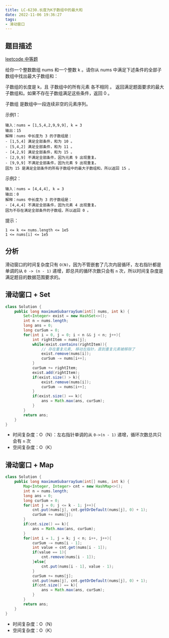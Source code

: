 ```yaml
---
title: LC-6230.长度为K子数组中的最大和
date: 2022-11-06 19:36:27
tags:
- 滑动窗口
---
```


## 题目描述
[leetcode 中等题](https://leetcode.cn/problems/maximum-sum-of-distinct-subarrays-with-length-k/)

给你一个整数数组 nums 和一个整数 k 。请你从 nums 中满足下述条件的全部子数组中找出最大子数组和：

子数组的长度是 k，且
子数组中的所有元素 各不相同 。
返回满足题面要求的最大子数组和。如果不存在子数组满足这些条件，返回 0 。

子数组 是数组中一段连续非空的元素序列。

示例1：
```
输入：nums = [1,5,4,2,9,9,9], k = 3
输出：15
解释：nums 中长度为 3 的子数组是：
- [1,5,4] 满足全部条件，和为 10 。
- [5,4,2] 满足全部条件，和为 11 。
- [4,2,9] 满足全部条件，和为 15 。
- [2,9,9] 不满足全部条件，因为元素 9 出现重复。
- [9,9,9] 不满足全部条件，因为元素 9 出现重复。
因为 15 是满足全部条件的所有子数组中的最大子数组和，所以返回 15 。
```

示例2：
```
输入：nums = [4,4,4], k = 3
输出：0
解释：nums 中长度为 3 的子数组是：
- [4,4,4] 不满足全部条件，因为元素 4 出现重复。
因为不存在满足全部条件的子数组，所以返回 0 。
```

提示：
```
1 <= k <= nums.length <= 1e5
1 <= nums[i] <= 1e5
```
## 分析
滑动窗口的时间复杂度只有 `O(N)`，因为不管嵌套了几次内层循环，左右指针都是单调的从 `0 -> (n - 1)` 递增，即总共的循环次数只会有 `n` 次，所以时间复杂度是满足题目的数据范围要求的。

## 滑动窗口 + Set
```Java
class Solution {
    public long maximumSubarraySum(int[] nums, int k) {
        Set<Integer> exist = new HashSet<>();
        int n = nums.length;
        long ans = 0;
        long curSum = 0;
        for(int i = 0, j = 0; i < n && j < n; j++){
            int rightItem = nums[j];
            while(exist.contains(rightItem)){
                // 存在重复元素, 移动左指针，直到重复元素被移除了
                exist.remove(nums[i]);
                curSum -= nums[i++];
            }
            curSum += rightItem;
            exist.add(rightItem);
            if(exist.size() > k){
                exist.remove(nums[i]);
                curSum -= nums[i++];
            }
            if(exist.size() == k){
                ans = Math.max(ans, curSum);
            }
        }
        return ans;
    }
}
```
- 时间复杂度：O（N）：左右指针单调的从 `0->(n - 1)` 递增，循环次数总共只会有 `n` 次
- 空间复杂度：O（K）

## 滑动窗口 + Map
```Java
class Solution {
    public long maximumSubarraySum(int[] nums, int k) {
        Map<Integer, Integer> cnt = new HashMap<>();
        int n = nums.length;
        long ans = 0;
        long curSum = 0;
        for(int j = 0; j <= k - 1; j++){
            cnt.put(nums[j], cnt.getOrDefault(nums[j], 0) + 1);
            curSum += nums[j];
        }
        if(cnt.size() == k){
            ans = Math.max(ans, curSum);
        }
        for(int i = 1, j = k; j < n; i++, j++){
            curSum -= nums[i - 1];
            int value = cnt.get(nums[i - 1]);
            if(value == 1){
                cnt.remove(nums[i - 1]);
            }else{
                cnt.put(nums[i - 1], value - 1);
            }
            curSum += nums[j];
            cnt.put(nums[j], cnt.getOrDefault(nums[j], 0) + 1);
            if(cnt.size() == k){
                ans = Math.max(ans, curSum);
            }
        }
        return ans;
    }
}
```
- 时间复杂度：O（N）
- 空间复杂度：O（K）